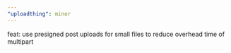 ```yaml
---
"uploadthing": minor
---
```


feat: use presigned post uploads for small files to reduce overhead time of multipart
